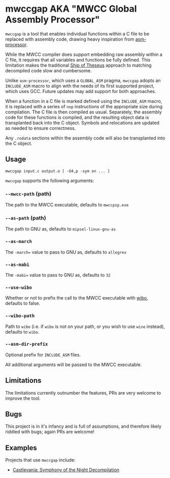 # mwccgap AKA "MWCC Global Assembly Processor"

`mwccgap` is a tool that enables individual functions within a C file to be replaced with assembly code, drawing heavy inspiration from [asm-processor](https://github.com/simonlindholm/asm-processor).

While the MWCC compiler does support embedding raw assembly within a C file, it requires that all variables and functions be fully defined. This limitation makes the traditional [Ship of Theseus](https://en.wikipedia.org/wiki/Ship_of_Theseus) approach to matching decompiled code slow and cumbersome.

Unlike `asm-processor`, which uses a `GLOBAL_ASM` pragma, `mwccgap` adopts an `INCLUDE_ASM` macro to align with the needs of its first supported project, which uses GCC. Future updates may add support for both approaches.

When a function in a C file is marked defined using the `INCLUDE_ASM` macro, it is replaced with a series of `nop` instructions of the appropriate size during compilation. The C file is then compiled as usual. Separately, the assembly code for these functions is compiled, and the resulting object data is transplanted back into the C object. Symbols and relocations are updated as needed to ensure correctness.

Any `.rodata` sections within the assembly code will also be transplanted into the C object.

## Usage

```
mwccgap input.c output.o [ -O4,p -sym on ... ]
```

`mwccgap` supports the following arguments:

### `--mwcc-path` (path)
The path to the MWCC executable, defaults to `mwccpsp.exe`

### `--as-path` (path)
The path to GNU as, defaults to `mipsel-linux-gnu-as`

### `--as-march`
The `-march=` value to pass to GNU as, defaults to `allegrex`

### `--as-mabi`
The `-mabi=` value to pass to GNU as, defaults to `32`

### `--use-wibo`
Whether or not to prefix the call to the MWCC executable with [wibo](https://github.com/decompals/wibo), defaults to false.

### `--wibo-path`
Path to `wibo` (i.e. if `wibo` is not on your path, or you wish to use `wine` instead), defaults to `wibo`.

### `--asm-dir-prefix`
Optional prefix for `INCLUDE_ASM` files.


All additional arguments will be passed to the MWCC executable.


## Limitations

The limitations currently outnumber the features, PRs are very welcome to improve the tool.


## Bugs

This project is in it's infancy and is full of assumptions, and therefore likely riddled with bugs; again PRs are welcome!


## Examples

Projects that use `mwccgap` include:

- [Castlevania: Symphony of the Night Decompilation](https://github.com/Xeeynamo/sotn-decomp)
